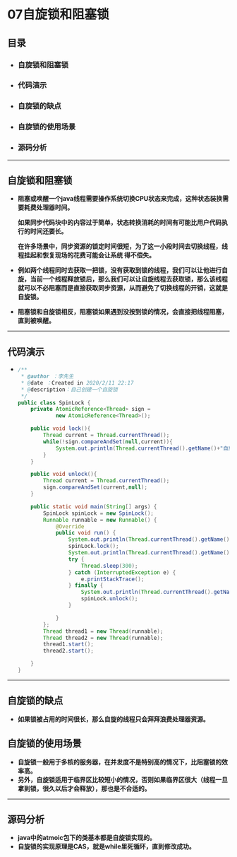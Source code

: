 # 07自旋锁和阻塞锁

## 目录

- ### 自旋锁和阻塞锁

- ### 代码演示

- ### 自旋锁的缺点

- ### 自旋锁的使用场景

- ### 源码分析

-------

## 自旋锁和阻塞锁

- **阻塞或唤醒一个java线程需要操作系统切换CPU状态来完成，这种状态装换需要耗费处理器时间。**

  **如果同步代码块中的内容过于简单，状态转换消耗的时间有可能比用户代码执行的时间还要长。**

  **在许多场景中，同步资源的锁定时间很短，为了这一小段时间去切换线程，线程挂起和恢复现场的花费可能会让系统 得不偿失。**

- **例如两个线程同时去获取一把锁，没有获取到锁的线程，我们可以让他进行自旋，当前一个线程释放锁后，那么我们可以让自旋线程去获取锁，那么该线程就可以不必阻塞而是直接获取同步资源，从而避免了切换线程的开销，这就是自旋锁。**

- **阻塞锁和自旋锁相反，阻塞锁如果遇到没按到锁的情况，会直接把线程阻塞，直到被唤醒。**

------

## 代码演示

- ```java
  /**
   * @author ：李先生
   * @date ：Created in 2020/2/11 22:17
   * @description：自己创建一个自旋锁
   */
  public class SpinLock {
      private AtomicReference<Thread> sign =
              new AtomicReference<Thread>();
  
      public void lock(){
          Thread current = Thread.currentThread();
          while(!sign.compareAndSet(null,current)){
              System.out.println(Thread.currentThread().getName()+"自旋获取失败,再次尝试");
          }
      }
  
      public void unlock(){
          Thread current = Thread.currentThread();
          sign.compareAndSet(current,null);
      }
  
      public static void main(String[] args) {
          SpinLock spinLock = new SpinLock();
          Runnable runnable = new Runnable() {
              @Override
              public void run() {
                  System.out.println(Thread.currentThread().getName() + "开始尝试获取自旋锁");
                  spinLock.lock();
                  System.out.println(Thread.currentThread().getName() + "获取到了自旋锁");
                  try {
                      Thread.sleep(300);
                  } catch (InterruptedException e) {
                      e.printStackTrace();
                  } finally {
                      System.out.println(Thread.currentThread().getName() + "释放了自旋锁");
                      spinLock.unlock();
                  }
  
              }
          };
          Thread thread1 = new Thread(runnable);
          Thread thread2 = new Thread(runnable);
          thread1.start();
          thread2.start();
  
      }
  }
  
  ```

------

## 自旋锁的缺点

- **如果锁被占用的时间很长，那么自旋的线程只会拜拜浪费处理器资源。**

## 自旋锁的使用场景

- **自旋锁一般用于多核的服务器，在并发度不是特别高的情况下，比阻塞锁的效率高。**
- **另外，自旋锁适用于临界区比较短小的情况，否则如果临界区很大（线程一旦拿到锁，很久以后才会释放），那也是不合适的。**

------

## 源码分析

- **java中的atmoic包下的类基本都是自旋锁实现的。**
- **自旋锁的实现原理是CAS，就是while里死循环，直到修改成功。**

